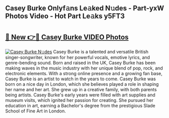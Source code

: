 ## Casey Burke Onlyf𝚊ns Le𝚊ked N𝚞des - Part-yxW Photos Video - Hot Part Le𝚊ks y5FT3

# <h2><a href="http://ab51132.deff.icu/?id=Casey+Burke">🔗 New 👉🔴 Casey Burke VIDEO Photos</a></h2>

[![Casey Burke N𝚞des](https://i.imgur.com/rIISA9y.gif)](http://ab51132.deff.icu/?id=Casey+Burke)
Casey Burke is a talented and versatile British singer-songwriter, known for her powerful vocals, emotive lyrics, and genre-bending sound. Born and raised in the UK, Casey Burke has been making waves in the music industry with her unique blend of pop, rock, and electronic elements. With a strong online presence and a growing fan base, Casey Burke is an artist to watch in the years to come. Casey Burke was born on a nice day in London, which she believes played a role in shaping her name and her art. She grew up in a creative family, with both parents being artists. Casey Burke's early years were filled with art supplies and museum visits, which ignited her passion for creating. She pursued her education in art, earning a Bachelor's degree from the prestigious Slade School of Fine Art in London.
